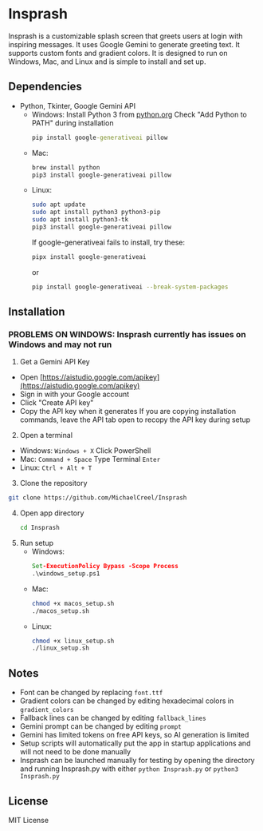 # Insprash

Insprash is a customizable splash screen that greets users at login with inspiring messages. It uses Google Gemini to generate greeting text. It supports custom fonts and gradient colors. It is designed to run on Windows, Mac, and Linux and is simple to install and set up.

## Dependencies
- Python, Tkinter, Google Gemini API
  - Windows:
    Install Python 3 from [python.org](https://python.org)
    Check "Add Python to PATH" during installation
    ```cmd
    pip install google-generativeai pillow
    ```
  - Mac:
    ```bash
    brew install python
    pip3 install google-generativeai pillow
    ```
  - Linux:
    ```bash
    sudo apt update
    sudo apt install python3 python3-pip
    sudo apt install python3-tk
    pip3 install google-generativeai pillow
    ```
    If google-generativeai fails to install, try these:
    ```bash
    pipx install google-generativeai
    ```
    or
    ```bash
    pip install google-generativeai --break-system-packages
    ```

## Installation

### PROBLEMS ON WINDOWS: Insprash currently has issues on Windows and may not run
1. Get a Gemini API Key
  - Open [https://aistudio.google.com/apikey](https://aistudio.google.com/apikey)
  - Sign in with your Google account
  - Click "Create API key"
  - Copy the API key when it generates
      If you are copying installation commands, leave the API tab open to recopy the API key during setup
2. Open a terminal
  - Windows:
    `Windows + X`
    Click PowerShell
  - Mac:
    `Command + Space`
    Type Terminal
    `Enter`
  - Linux:
    `Ctrl + Alt + T`
3. Clone the repository
  ```bash
  git clone https://github.com/MichaelCreel/Insprash
  ```
4. Open app directory
   ```bash
   cd Insprash
   ```
5. Run setup
   - Windows:
     ```cmd
     Set-ExecutionPolicy Bypass -Scope Process
     .\windows_setup.ps1
     ```
   - Mac:
     ```bash
     chmod +x macos_setup.sh
     ./macos_setup.sh
   - Linux:
     ```bash
     chmod +x linux_setup.sh
     ./linux_setup.sh
     ```

## Notes

- Font can be changed by replacing `font.ttf`
- Gradient colors can be changed by editing hexadecimal colors in `gradient_colors`
- Fallback lines can be changed by editing `fallback_lines`
- Gemini prompt can be changed by editing `prompt`
- Gemini has limited tokens on free API keys, so AI generation is limited
- Setup scripts will automatically put the app in startup applications and will not need to be done manually
- Insprash can be launched manually for testing by opening the directory and running Insprash.py with either `python Insprash.py` or `python3 Insprash.py`

## License

MIT License
